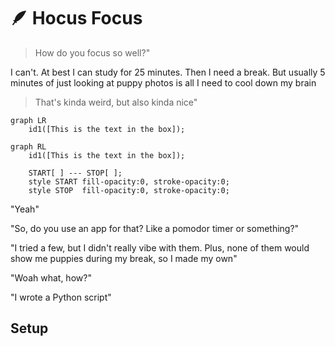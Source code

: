 # 🪶 Hocus Focus

> How do you focus so well?"

I can't. At best I can study for 25 minutes. Then I need a break.
But usually 5 minutes of just looking at puppy photos is all I need to cool down my brain

> That's kinda weird, but also kinda nice"


```mermaid
graph LR
    id1([This is the text in the box]);
```

```mermaid
graph RL
    id1([This is the text in the box]);

    START[ ] --- STOP[ ];
    style START fill-opacity:0, stroke-opacity:0;
    style STOP  fill-opacity:0, stroke-opacity:0;
```

"Yeah"

"So, do you use an app for that? Like a pomodor timer or something?"

"I tried a few, but I didn't really vibe with them.
Plus, none of them would show me puppies during my break, so I made my own"

"Woah what, how?"

"I wrote a Python script"

## Setup



